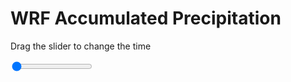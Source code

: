 <h1>WRF Accumulated Precipitation</h1>
<p>Drag the slider to change the time</p>

<div class="slidecontainer">
<input oninput='setImage(this)' class="slider" type="range" min="0" max="31" value="0" step="1" />
<img id='img'/>
</div>

<script>
var img = document.getElementById('img');
var img_array = ['/assets/images/wrf/r_wrfout_d01_2020-06-02_12:00:00.png',
'/assets/images/wrf/r_wrfout_d01_2020-06-02_13:00:00.png',
'/assets/images/wrf/r_wrfout_d01_2020-06-02_14:00:00.png',
'/assets/images/wrf/r_wrfout_d01_2020-06-02_15:00:00.png',
'/assets/images/wrf/r_wrfout_d01_2020-06-02_16:00:00.png',
'/assets/images/wrf/r_wrfout_d01_2020-06-02_17:00:00.png',
'/assets/images/wrf/r_wrfout_d01_2020-06-02_18:00:00.png',
'/assets/images/wrf/r_wrfout_d01_2020-06-02_19:00:00.png',
'/assets/images/wrf/r_wrfout_d01_2020-06-02_20:00:00.png',
'/assets/images/wrf/r_wrfout_d01_2020-06-02_21:00:00.png',
'/assets/images/wrf/r_wrfout_d01_2020-06-02_22:00:00.png',
'/assets/images/wrf/r_wrfout_d01_2020-06-02_23:00:00.png',
'/assets/images/wrf/r_wrfout_d01_2020-06-03_00:00:00.png',
'/assets/images/wrf/r_wrfout_d01_2020-06-03_01:00:00.png',
'/assets/images/wrf/r_wrfout_d01_2020-06-03_02:00:00.png',
'/assets/images/wrf/r_wrfout_d01_2020-06-03_03:00:00.png',
'/assets/images/wrf/r_wrfout_d01_2020-06-03_04:00:00.png',
'/assets/images/wrf/r_wrfout_d01_2020-06-03_05:00:00.png',
'/assets/images/wrf/r_wrfout_d01_2020-06-03_06:00:00.png',
'/assets/images/wrf/r_wrfout_d01_2020-06-03_07:00:00.png',
'/assets/images/wrf/r_wrfout_d01_2020-06-03_08:00:00.png',
'/assets/images/wrf/r_wrfout_d01_2020-06-03_09:00:00.png',
'/assets/images/wrf/r_wrfout_d01_2020-06-03_10:00:00.png',
'/assets/images/wrf/r_wrfout_d01_2020-06-03_11:00:00.png',
'/assets/images/wrf/r_wrfout_d01_2020-06-03_12:00:00.png',
'/assets/images/wrf/r_wrfout_d01_2020-06-03_13:00:00.png',
'/assets/images/wrf/r_wrfout_d01_2020-06-03_14:00:00.png',
'/assets/images/wrf/r_wrfout_d01_2020-06-03_15:00:00.png',
'/assets/images/wrf/r_wrfout_d01_2020-06-03_16:00:00.png',
'/assets/images/wrf/r_wrfout_d01_2020-06-03_17:00:00.png',
'/assets/images/wrf/r_wrfout_d01_2020-06-03_18:00:00.png',];
function setImage(obj)
{
        var value = obj.value;
        img.src = img_array[value];

}
</script>
